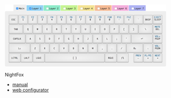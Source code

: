 ![NightFox Layout](https://github.com/cafedomingo/dotfiles/raw/master/prefs/whitefox/layout.png "NightFox Layout")

NightFox
* [manual](https://whitefox.link/manual)
* [web configurator](https://input.club/configurator/)
